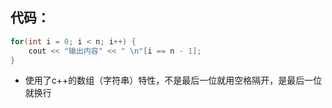 ## 代码：

```cpp
for(int i = 0; i < n; i++) {
	cout << "输出内容" << " \n"[i == n - 1];
}
```

* 使用了c++的数组（字符串）特性，不是最后一位就用空格隔开，是最后一位就换行